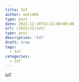 ```yaml
---
title: IoT
author: matt40k
type: post
date: 2022-12-30T14:22:00+00:00
url: /2022/12/iot/
type: post
description: 'IoT'
draft: true
tags: 
  - IoT
categories:
  - IoT
---
```

IoT
